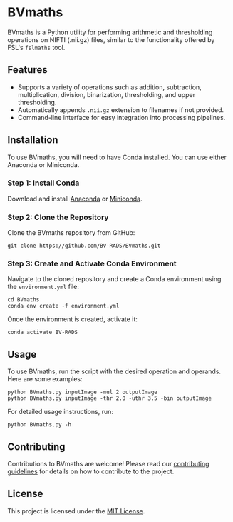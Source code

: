
# BVmaths

BVmaths is a Python utility for performing arithmetic and thresholding operations on NIFTI (.nii.gz) files, similar to the functionality offered by FSL's `fslmaths` tool.

## Features

- Supports a variety of operations such as addition, subtraction, multiplication, division, binarization, thresholding, and upper thresholding.
- Automatically appends `.nii.gz` extension to filenames if not provided.
- Command-line interface for easy integration into processing pipelines.

## Installation

To use BVmaths, you will need to have Conda installed. You can use either Anaconda or Miniconda.

### Step 1: Install Conda

Download and install [Anaconda](https://www.anaconda.com/products/individual) or [Miniconda](https://docs.conda.io/en/latest/miniconda.html).

### Step 2: Clone the Repository

Clone the BVmaths repository from GitHub:

```
git clone https://github.com/BV-RADS/BVmaths.git
```

### Step 3: Create and Activate Conda Environment

Navigate to the cloned repository and create a Conda environment using the `environment.yml` file:

```
cd BVmaths
conda env create -f environment.yml
```

Once the environment is created, activate it:

```
conda activate BV-RADS
```

## Usage

To use BVmaths, run the script with the desired operation and operands. Here are some examples:

```
python BVmaths.py inputImage -mul 2 outputImage
python BVmaths.py inputImage -thr 2.0 -uthr 3.5 -bin outputImage
```

For detailed usage instructions, run:

```
python BVmaths.py -h
```

## Contributing

Contributions to BVmaths are welcome! Please read our [contributing guidelines](CONTRIBUTING.md) for details on how to contribute to the project.

## License

This project is licensed under the [MIT License](LICENSE).
